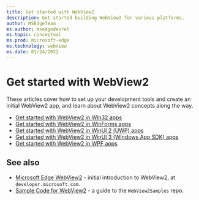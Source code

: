 ```yaml
---
title: Get started with WebView2
description: Get started building WebView2 for various platforms.
author: MSEdgeTeam
ms.author: msedgedevrel
ms.topic: conceptual
ms.prod: microsoft-edge
ms.technology: webview
ms.date: 01/24/2022
---
```

# Get started with WebView2

These articles cover how to set up your development tools and create an initial WebView2 app, and learn about WebView2 concepts along the way.

* [Get started with WebView2 in Win32 apps](win32.md)
* [Get started with WebView2 in WinForms apps](winforms.md)
* [Get started with WebView2 in WinUI 2 (UWP) apps](winui2.md)
* [Get started with WebView2 in WinUI 3 (Windows App SDK) apps](winui.md)
* [Get started with WebView2 in WPF apps](wpf.md)


<!-- ====================================================================== -->
## See also

* [Microsoft Edge WebView2](https://developer.microsoft.com/microsoft-edge/webview2) - initial introduction to WebView2, at `developer.microsoft.com`.
* [Sample Code for WebView2](../code-samples-links.md) - a guide to the `WebView2Samples` repo.
